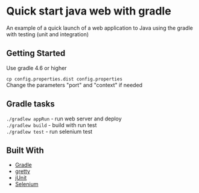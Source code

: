 # Quick start java web with gradle

An example of a quick launch of a web application to Java using the gradle with testing (unit and integration)

## Getting Started

Use gradle 4.6 or higher

`cp config.properties.dist config.properties`  
Change the parameters "port" and "context" if needed

## Gradle tasks

`./gradlew appRun` - run web server and deploy  
`./gradlew build` - build with run test  
`./gradlew test` - run selenium test  

## Built With

* [Gradle](https://gradle.org/)
* [gretty](https://github.com/akhikhl/gretty)
* [jUnit](https://junit.org/junit4/)
* [Selenium](https://www.seleniumhq.org/)
